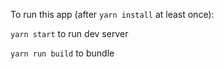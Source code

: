 To run this app (after `yarn install` at least once):

`yarn start` to run dev server

`yarn run build` to bundle